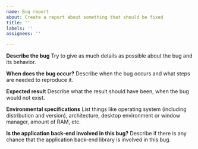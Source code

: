 ```yaml
---
name: Bug report
about: Create a report about something that should be fixed
title: ''
labels: ''
assignees: ''

---
```


**Describe the bug**
Try to give as much details as possible about the bug and its behavior.

**When does the bug occur?**
Describe when the bug occurs and what steps are needed to reproduce it.

**Expected result**
Describe what the result should have been, when the bug would not exist.

**Environmental specifications**
List things like operating system (including distribution and version),
architecture, desktop environment or window manager, amount of RAM, etc.

**Is the application back-end involved in this bug?**
Describe if there is any chance that the application back-end library is
involved in this bug.

